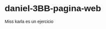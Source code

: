 # daniel-3BB-pagina-web
Miss karla es un ejercicio
<!DOCTYPE html>
<html>
    <head>
        <meta charset="utf-8">
        <title>Grouping CSS selectors</title>
        <style>
            body {
                font-family: sans-serif;
            }
            
            h1 {
                font-family: cursive;
            }
            
            h2 {
                font-family: cursive;
            }
        </style>
    </head>
    <body>
    
        <h1>Famous paintings</h1>
        
        <p>You can learn more about these famous paintings on <a href="https://www.khanacademy.org">Khan Academy</a>.</p>
        
        
        <h2>Baroque</h2>
        <ul>
            <li>
                <a href="https://www.khanacademy.org/humanities/monarchy-enlightenment/baroque-art1/spain/v/vel-zquez-las-meninas-c-1656">
                    Velázquez, Las Meninas
                </a>
            </li>
            <li>
                <a href="https://www.khanacademy.org/humanities/monarchy-enlightenment/baroque-art1/baroque-italy/v/caravaggio-s-calling-of-st-matthew-c-1599-1600">Caravaggio, Calling of St. Matthew</a>
            </li>
            <li>
                <a href="https://www.khanacademy.org/humanities/monarchy-enlightenment/baroque-art1/holland/v/rembrandt-nightwatch">Rembrandt, Night watch</a>
            </li>
        </ul>
        
        <h2>Mannerism</h2>
        <ul>
            <li>
                <a href="https://www.khanacademy.org/humanities/renaissance-reformation/mannerism1/v/parmigianino-madonna-of-the-long-neck-1530-33">
                    Parmigianino, Madonna of the Long Neck
                </a>
            </li>
            <li>
                <a href="https://www.khanacademy.org/humanities/renaissance-reformation/mannerism1/a/el-greco-view-of-toledo">
                    El Greco, View of Toledo
                </a>
            </li>
        </ul>
        
        <h2>Abstract</h2>
        <ul>
            <li>
                <a href="https://www.khanacademy.org/humanities/art-1010/early-abstraction/cubism/a/picasso-guernica">
                    Picasso, Guernica
                </a>
            </li>
            <li>
                <a href="https://www.khanacademy.org/humanities/art-1010/early-abstraction/cubism/a/braque-the-portuguese">
                    Braque, The Portuguese
                </a>
            </li>
        </ul>
        
        

    </body>
</html>
